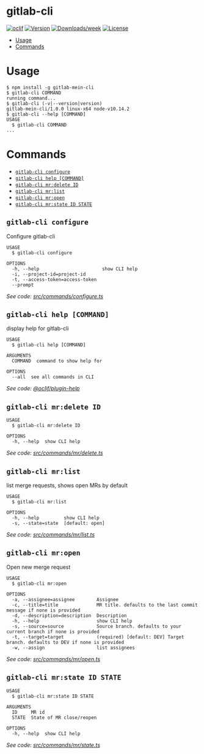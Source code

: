 gitlab-cli
==========



[![oclif](https://img.shields.io/badge/cli-oclif-brightgreen.svg)](https://oclif.io)
[![Version](https://img.shields.io/npm/v/gitlab-cli.svg)](https://npmjs.org/package/gitlab-cli)
[![Downloads/week](https://img.shields.io/npm/dw/gitlab-cli.svg)](https://npmjs.org/package/gitlab-cli)
[![License](https://img.shields.io/npm/l/gitlab-cli.svg)](https://github.com/younesshakky/gitlab-cli/blob/master/package.json)

<!-- toc -->
* [Usage](#usage)
* [Commands](#commands)
<!-- tocstop -->
# Usage
<!-- usage -->
```sh-session
$ npm install -g gitlab-mein-cli
$ gitlab-cli COMMAND
running command...
$ gitlab-cli (-v|--version|version)
gitlab-mein-cli/1.0.0 linux-x64 node-v10.14.2
$ gitlab-cli --help [COMMAND]
USAGE
  $ gitlab-cli COMMAND
...
```
<!-- usagestop -->
# Commands
<!-- commands -->
* [`gitlab-cli configure`](#gitlab-cli-configure)
* [`gitlab-cli help [COMMAND]`](#gitlab-cli-help-command)
* [`gitlab-cli mr:delete ID`](#gitlab-cli-mrdelete-id)
* [`gitlab-cli mr:list`](#gitlab-cli-mrlist)
* [`gitlab-cli mr:open`](#gitlab-cli-mropen)
* [`gitlab-cli mr:state ID STATE`](#gitlab-cli-mrstate-id-state)

## `gitlab-cli configure`

Configure gitlab-cli

```
USAGE
  $ gitlab-cli configure

OPTIONS
  -h, --help                       show CLI help
  -i, --project-id=project-id
  -t, --access-token=access-token
  --prompt
```

_See code: [src/commands/configure.ts](https://github.com/younesshakky/gitlab-cli/blob/v1.0.0/src/commands/configure.ts)_

## `gitlab-cli help [COMMAND]`

display help for gitlab-cli

```
USAGE
  $ gitlab-cli help [COMMAND]

ARGUMENTS
  COMMAND  command to show help for

OPTIONS
  --all  see all commands in CLI
```

_See code: [@oclif/plugin-help](https://github.com/oclif/plugin-help/blob/v2.1.4/src/commands/help.ts)_

## `gitlab-cli mr:delete ID`

```
USAGE
  $ gitlab-cli mr:delete ID

OPTIONS
  -h, --help  show CLI help
```

_See code: [src/commands/mr/delete.ts](https://github.com/younesshakky/gitlab-cli/blob/v1.0.0/src/commands/mr/delete.ts)_

## `gitlab-cli mr:list`

list merge requests, shows open MRs by default

```
USAGE
  $ gitlab-cli mr:list

OPTIONS
  -h, --help         show CLI help
  -s, --state=state  [default: open]
```

_See code: [src/commands/mr/list.ts](https://github.com/younesshakky/gitlab-cli/blob/v1.0.0/src/commands/mr/list.ts)_

## `gitlab-cli mr:open`

Open new merge request

```
USAGE
  $ gitlab-cli mr:open

OPTIONS
  -a, --assignee=assignee        Assignee
  -c, --title=title              MR title. defaults to the last commit message if none is provided
  -d, --description=description  Description
  -h, --help                     show CLI help
  -s, --source=source            Source branch. defaults to your current branch if none is provided
  -t, --target=target            (required) [default: DEV] Target branch. defaults to DEV if none is provided
  -w, --assign                   list assignees
```

_See code: [src/commands/mr/open.ts](https://github.com/younesshakky/gitlab-cli/blob/v1.0.0/src/commands/mr/open.ts)_

## `gitlab-cli mr:state ID STATE`

```
USAGE
  $ gitlab-cli mr:state ID STATE

ARGUMENTS
  ID     MR id
  STATE  State of MR close/reopen

OPTIONS
  -h, --help  show CLI help
```

_See code: [src/commands/mr/state.ts](https://github.com/younesshakky/gitlab-cli/blob/v1.0.0/src/commands/mr/state.ts)_
<!-- commandsstop -->
